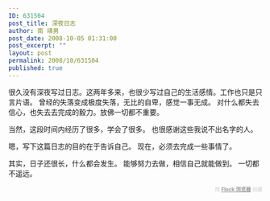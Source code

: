 ```yaml
---
ID: 631504
post_title: 深夜日志
author: 南 靖男
post_date: 2008-10-05 01:31:00
post_excerpt: ""
layout: post
permalink: 2008/10/631504
published: true
---
```

很久没有深夜写过日志。这两年多来，也很少写过自己的生活感情。工作也只是只言片语。
曾经的失落变成极度失落，无比的自卑，感觉一事无成。
对什么都失去信心，也失去去完成的毅力。放佛一切都不重要。

当然，这段时间内经历了很多，学会了很多。
也很感谢这些我说不出名字的人。

嗯，写下这篇日志的目的在于告诉自己。
现在，必须去完成一些事情了。

其实，日子还很长，什么都会发生。
能够努力去做，相信自己就能做到。
一切都不遥远。
   <div class="flockcredit" style="text-align: right; color: #CCC; font-size: x-small;">用 <a href="http://www.flock.com/blogged-with-flock" style="color: #999; font-weight: bold;" target="_new" title="Flock Browser">Flock 浏览器</a> 创建</div>